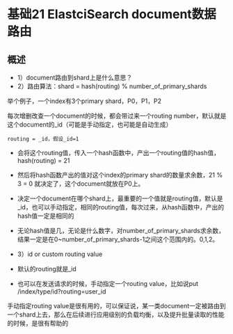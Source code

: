 # 基础21 ElastciSearch document数据路由

## 概述

* 1）document路由到shard上是什么意思？
* 2）路由算法：shard = hash(routing) % number_of_primary_shards

举个例子，一个index有3个primary shard，P0，P1，P2

每次增删改查一个document的时候，都会带过来一个routing number，默认就是这个document的_id（可能是手动指定，也可能是自动生成）

```
routing = _id，假设_id=1
```

* 会将这个routing值，传入一个hash函数中，产出一个routing值的hash值，hash(routing) = 21
* 然后将hash函数产出的值对这个index的primary shard的数量求余数，21 % 3 = 0 就决定了，这个document就放在P0上。

* 决定一个document在哪个shard上，最重要的一个值就是routing值，默认是_id，也可以手动指定，相同的routing值，每次过来，从hash函数中，产出的hash值一定是相同的

* 无论hash值是几，无论是什么数字，对number_of_primary_shards求余数，结果一定是在0~number_of_primary_shards-1之间这个范围内的。0,1,2。

* 3）id or custom routing value

* 默认的routing就是_id
* 也可以在发送请求的时候，手动指定一个routing value，比如说put /index/type/id?routing=user_id

手动指定routing value是很有用的，可以保证说，某一类document一定被路由到一个shard上去，那么在后续进行应用级别的负载均衡，以及提升批量读取的性能的时候，是很有帮助的

